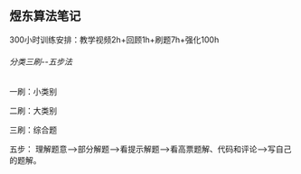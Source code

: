 ## 煜东算法笔记

300小时训练安排：教学视频2h+回顾1h+刷题7h+强化100h

###### 分类三刷--五步法

一刷：小类别

二刷：大类别

三刷：综合题

五步： 理解题意-->部分解题-->看提示解题-->看高票题解、代码和评论-->写自己的题解。

